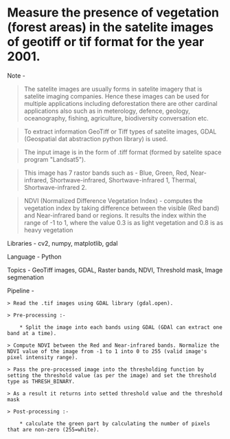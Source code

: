 # Measure the presence of vegetation (forest areas) in the satelite images of geotiff or tif format for the year 2001.

Note -

  > The satelite images are usually forms in satelite imagery that is satelite imaging companies. Hence these images can be used for multiple applications including deforestation there are other cardinal applications also such as in meterology, defence, geology, oceanography, fishing, agriculture, biodiversity conversation etc.

  > To extract information GeoTiff or Tiff types of satelite images, GDAL (Geospatial dat abstraction python library) is used.
  
  > The input image is in the form of .tiff format (formed by satelite space program "Landsat5").

  > This image has 7 rastor bands such as - Blue, Green, Red, Near-infrared, Shortwave-infrared, Shortwave-infrared 1, Thermal, Shortwave-infrared 2.
  
  > NDVI (Normalized Difference Vegetation Index) - computes the vegetation index by taking difference between the visible (Red band) and Near-infrared band or regions.
    It results the index within the range of -1 to 1, where the value 0.3 is as light vegetation and 0.8 is as heavy vegetation 


Libraries - cv2, numpy, matplotlib, gdal

Language - Python

Topics - GeoTiff images, GDAL, Raster bands, NDVI, Threshold mask, Image segmenation

Pipeline -

    > Read the .tif images using GDAL library (gdal.open).
  
    > Pre-processing :-

        * Split the image into each bands using GDAL (GDAl can extract one band at a time).

    > Compute NDVI between the Red and Near-infrared bands. Normalize the NDVI value of the image from -1 to 1 into 0 to 255 (valid image's pixel intensity range).

    > Pass the pre-processed image into the thresholding function by setting the threshold value (as per the image) and set the threshold type as THRESH_BINARY.

    > As a result it returns into setted threshold value and the threshold mask
    
    > Post-processing :-
   
        * calculate the green part by calculating the number of pixels that are non-zero (255=white).
